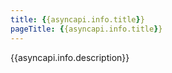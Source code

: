 ```yaml
---
title: {{asyncapi.info.title}}
pageTitle: {{asyncapi.info.title}}
---
```


{{asyncapi.info.description}}
